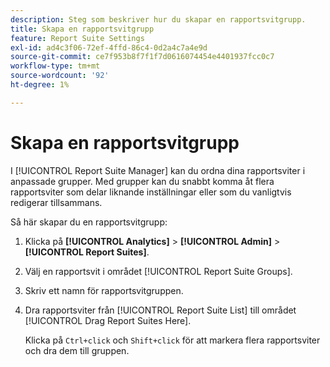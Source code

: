 ```yaml
---
description: Steg som beskriver hur du skapar en rapportsvitgrupp.
title: Skapa en rapportsvitgrupp
feature: Report Suite Settings
exl-id: ad4c3f06-72ef-4ffd-86c4-0d2a4c7a4e9d
source-git-commit: ce7f953b8f7f1f7d0616074454e4401937fcc0c7
workflow-type: tm+mt
source-wordcount: '92'
ht-degree: 1%

---
```


# Skapa en rapportsvitgrupp

I [!UICONTROL Report Suite Manager] kan du ordna dina rapportsviter i anpassade grupper. Med grupper kan du snabbt komma åt flera rapportsviter som delar liknande inställningar eller som du vanligtvis redigerar tillsammans.

Så här skapar du en rapportsvitgrupp:

1. Klicka på **[!UICONTROL Analytics]** > **[!UICONTROL Admin]** > **[!UICONTROL Report Suites]**.
1. Välj en rapportsvit i området [!UICONTROL Report Suite Groups].
1. Skriv ett namn för rapportsvitgruppen.
1. Dra rapportsviter från [!UICONTROL Report Suite List] till området [!UICONTROL Drag Report Suites Here].

   Klicka på `Ctrl+click` och `Shift+click` för att markera flera rapportsviter och dra dem till gruppen.
